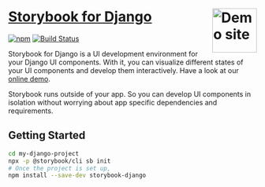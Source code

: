 # [Storybook for Django](https://storybook-django.herokuapp.com/) [<img src="https://raw.githubusercontent.com/torchbox/storybook-django/master/.github/storybook-django-logo.svg?sanitize=true" alt="Demo site" width="90" height="90" align="right">](https://storybook-django.herokuapp.com/)

[![npm](https://img.shields.io/npm/v/storybook-django.svg)](https://www.npmjs.com/package/storybook-django) [![Build Status](https://travis-ci.com/torchbox/storybook-django.svg?branch=master)](https://travis-ci.com/torchbox/storybook-django)

Storybook for Django is a UI development environment for your Django UI components. With it, you can visualize different states of your UI components and develop them interactively. Have a look at our [online demo](https://storybook-django.herokuapp.com/).

Storybook runs outside of your app. So you can develop UI components in isolation without worrying about app specific dependencies and requirements.

## Getting Started

```sh
cd my-django-project
npx -p @storybook/cli sb init
# Once the project is set up,
npm install --save-dev storybook-django
```
